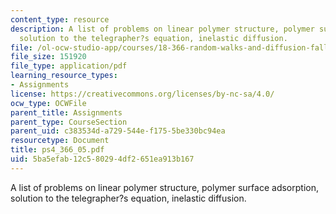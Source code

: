 ```yaml
---
content_type: resource
description: A list of problems on linear polymer structure, polymer surface adsorption,
  solution to the telegrapher?s equation, inelastic diffusion.
file: /ol-ocw-studio-app/courses/18-366-random-walks-and-diffusion-fall-2006/5ba5efab12c580294df2651ea913b167_ps4_366_05.pdf
file_size: 151920
file_type: application/pdf
learning_resource_types:
- Assignments
license: https://creativecommons.org/licenses/by-nc-sa/4.0/
ocw_type: OCWFile
parent_title: Assignments
parent_type: CourseSection
parent_uid: c383534d-a729-544e-f175-5be330bc94ea
resourcetype: Document
title: ps4_366_05.pdf
uid: 5ba5efab-12c5-8029-4df2-651ea913b167
---
```

A list of problems on linear polymer structure, polymer surface adsorption, solution to the telegrapher?s equation, inelastic diffusion.